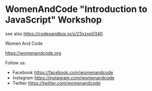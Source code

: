 # WomenAndCode "Introduction to JavaScript" Workshop


see also https://codesandbox.io/s/23xzxp0340


Women And Code

https://womenandcode.org

Follow us:
- Facebook https://facebook.com/womenandcode
- Instagram https://instagram.com/womenandcode
- Twitter https://twitter.com/womenandcode
